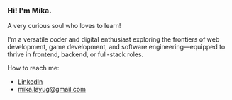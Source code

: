 ### Hi! I'm Mika.

A very curious soul who loves to learn!

I'm a versatile coder and digital enthusiast exploring the frontiers of web development, game development, and software engineering—equipped to thrive in frontend, backend, or full-stack roles.

How to reach me: 
- [LinkedIn](https://www.linkedin.com/in/mikaellalayug/)
- mika.layug@gmail.com

